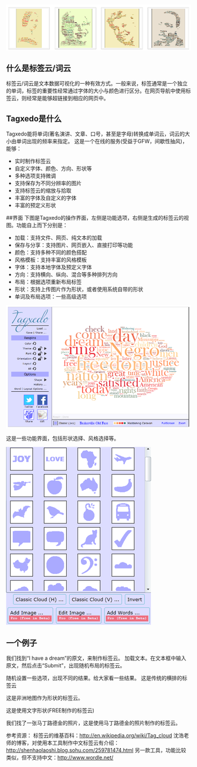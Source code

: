 
![](001.png)
## 什么是标签云/词云
标签云/词云是文本数据可视化的一种有效方式。一般来说，标签通常是一个独立的单词，标签的重要性经常通过字体的大小与颜色进行区分。在网页导航中使用标签云，则经常是能够超链接到相应的网页中。

## Tagxedo是什么
Tagxedo能将单词(著名演讲、文章、口号，甚至是字母)转换成单词云，词云的大小由单词出现的频率来指定。
这是一个在线的服务(受益于GFW，间歇性抽风)，能够：
* 实时制作标签云
* 自定义字体、颜色、方向、形状等
* 多种选项支持微调
* 支持保存为不同分辨率的图片
* 支持标签云的缩放与拾取
* 丰富的字体及自定义的字体
* 丰富的预定义形状

##界面
下图是Tagxedo的操作界面，左侧是功能选项，右侧是生成的标签云的视图。功能自上而下分别是：
* 加载：支持文件、网页、纯文本的加载
* 保存与分享：支持图片、网页嵌入、直接打印等功能
* 颜色：支持多种不同的颜色搭配
* 风格模板：支持丰富的风格模板
* 字体：支持本地字体及预定义字体
* 方向：支持横向、纵向、混合等多种排列方向
* 布局：根据选项重新布局标签
* 形状：支持上传图片作为形状，或者使用系统自带的形状
* 单词及布局选项：一些高级选项

![](002ui.png)

这是一些功能界面，包括形状选择、风格选择等。

![](003shape.png)

## 一个例子
我们找到“I have a dream”的原文，来制作标签云。
加载文本。在文本框中输入原文，然后点击“Submit”，出现随机布局的标签云。




随机设置一些选项，出现不同的结果。给大家看一些结果。
这是传统的横排的标签云


这是非洲地图作为形状的标签云。


这是使用文字形状(FREE制作的标签云)



我们找了一张马丁路德金的照片，这是使用马丁路德金的照片制作的标签云。





参考资源：
标签云的维基百科：http://en.wikipedia.org/wiki/Tag_cloud
沈浩老师的博客，对使用本工具制作中文标签云有介绍：http://shenhaolaoshi.blog.sohu.com/259781474.html
另一款工具，功能比较类似，但不支持中文：http://www.wordle.net/